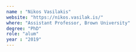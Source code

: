 ```yaml
---
name : "Nikos Vasilakis"
website: "https://nikos.vasilak.is/"
where: "Assistant Professor, Brown University"
degree: "PhD"
role: "alum"
year : "2019"
---
```

